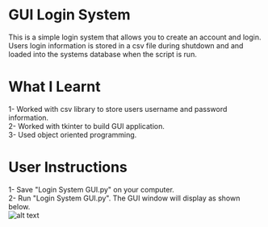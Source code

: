 # GUI Login System 
 This is a simple login system that allows you to create an account and login. Users login information is stored in a csv file during shutdown and and loaded into the systems database when the script is run.

# What I Learnt
1- Worked with csv library to store users username and password information.<br />
2- Worked with tkinter to build GUI application.<br />
3- Used object oriented programming.

# User Instructions
1- Save "Login System GUI.py" on your computer.<br />
2- Run "Login System GUI.py". The GUI window will display as shown below.<br/>
![alt text](https://github.com/GuusLammers/GUI-Login-System/blob/Images/GUI%20Home%20Page.jpg?raw=true)
